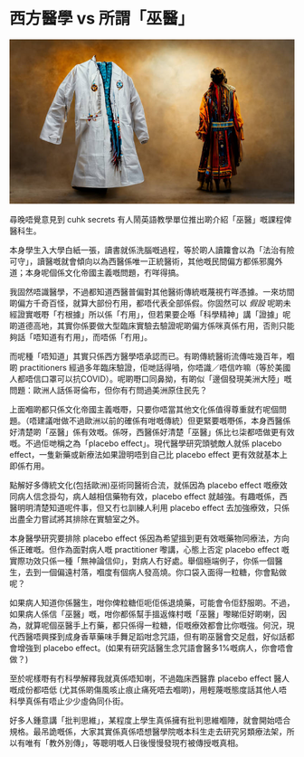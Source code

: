 # 西方醫學 vs 所謂「巫醫」

![image](./images/doctor_and_shaman.jpg)

尋晚唔覺意見到 cuhk secrets 有人鬧英語教學單位推出啲介紹「巫醫」嘅課程俾醫科生。

本身學生入大學白紙一張，讀書就係洗腦嘅過程，等於啲人讀籮會以為「法治有險可守」，讀醫嘅就會傾向以為西醫係唯一正統醫術，其他嘅民間偏方都係邪魔外道；本身呢個係文化帝國主義嘅問題，冇咩得搞。

我固然唔識醫學，不過都知道西醫普偏對其他醫術傳統嘅蔑視冇咩憑據。一來坊間啲偏方千奇百怪，就算大部份冇用，都唔代表全部係假。你固然可以 *假設* 呢啲未經證實嘅嘢「冇根據」所以係「冇用」，但若果要企喺「科學精神」講「證據」呢啲道德高地，其實你係要做大型臨床實驗去驗證呢啲偏方係咪真係冇用，否則只能夠話「唔知道有冇用」，而唔係「冇用」。

而呢種「唔知道」其實只係西方醫學唔承認而已。有啲傳統醫術流傳咗幾百年，嗰啲 practitioners 經過多年臨床驗證，佢哋話得喎，你唔識／唔信咋嘛（等於美國人都唔信口罩可以抗COVID）。呢啲嘢口同鼻拗，有啲似「邊個發現美洲大陸」嘅問題：歐洲人話係哥倫布，但你有冇問過美洲原住民先？

上面嗰啲都只係文化帝國主義嘅嘢，只要你唔當其他文化係值得尊重就冇呢個問題。（唔建議咁做不過歐洲以前的確係有咁嘅傳統）但更緊要嘅嘢係，本身西醫係好清楚啲「巫醫」係有效嘅。係呀，西醫係好清楚「巫醫」係比乜柒都唔做更有效嘅。不過佢哋稱之為「placebo effect」。現代醫學研究頭號敵人就係 placebo effect，一隻新藥或新療法如果證明唔到自己比 placebo effect 更有效就基本上即係冇用。

點解好多傳統文化(包括歐洲)巫術同醫術合流，就係因為 placebo effect 嘅療效同病人信念掛勾，病人越相信藥物有效，placebo effect 就越強。有趣嘅係，西醫明明清楚知道呢件事，但又冇乜訓練人利用 placebo effect 去加強療效，只係出盡全力嘗試將其排除在實驗室之外。

本身醫學研究要排除 placebo effect 係因為希望搵到更有效嘅藥物同療法，方向係正確嘅。但作為面對病人嘅 practitioner 嚟講，心態上否定 placebo effect 嘅實際功效只係一種「無神論信仰」，對病人冇好處。舉個極端例子，你係一個醫生，去到一個偏遠村落，嗰度有個病人發高燒。你口袋入面得一粒糖，你會點做呢？

如果病人知道你係醫生，咁你俾粒糖佢呃佢係退燒藥，可能會令佢舒服啲。不過，如果病人係信「巫醫」嘅，咁你都係幫手搵返條村嘅「巫醫」嚟睇佢好啲喇，因為，就算呢個巫醫手上冇藥，都只係得一粒糖，佢嘅療效都會比你嘅強。何況，現代西醫唔興搽到成身香草藥味手舞足蹈咁念咒語，但有啲巫醫會交足戲，好似話都會增強到 placebo effect。(如果有研究話醫生念咒語會醫多1%嘅病人，你會唔會做？)

至於呢樣嘢有冇科學解釋我就真係唔知喇，不過臨床西醫靠 placebo effect 醫人嘅成份都唔低 (尤其係啲傷風咳止痕止痛死唔去嗰啲)，用輕蔑嘅態度話其他人唔科學真係有唔止少少虛偽同仆街。

好多人鍾意講「批判思維」，某程度上學生真係擁有批判思維嗰陣，就會開始唔合規格。最吊詭嘅係，大家其實係真係唔想醫學院嘅本科生走去研究另類療法架，所以有唯有「教外別傳」，等聰明嘅人日後慢慢發現冇被傳授嘅真相。

